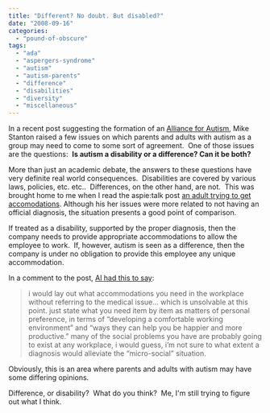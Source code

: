 ```yaml
---
title: "Different? No doubt. But disabled?"
date: "2008-09-16"
categories: 
  - "pound-of-obscure"
tags: 
  - "ada"
  - "aspergers-syndrome"
  - "autism"
  - "autism-parents"
  - "difference"
  - "disabilities"
  - "diversity"
  - "miscellaneous"
---
```


In a recent post suggesting the formation of an [Alliance for Autism](http://actionforautism.co.uk/2008/09/10/an-alliance-for-autism/), Mike Stanton raised a few issues on which parents and adults with autism as a group may need to come to some sort of agreement.  One of those issues are the questions:  **Is autism a disability or a difference? Can it be both?**

More than just an academic debate, the answers to these questions have very definite real world consequences.  Disabilities are covered by various laws, policies, etc. etc..  Differences, on the other hand, are not.  This was brought home to me when I read the aspie:talk post [an adult trying to get accomodations](http://aspietalk.wordpress.com/2008/09/10/an-adult-trying-to-get-accommodations-for-aspergers-at-work-the-difficulties). Although his her issues were more related to not having an official diagnosis, the situation presents a good point of comparison.

If treated as a disability, supported by the proper diagnosis, then the company needs to provide appropriate accommodations to allow the employee to work.  If, however, autism is seen as a difference, then the company is under no obligation to provide this employee any unique accommodation.

In a comment to the post, [Al had this to say](http://aspietalk.wordpress.com/2008/09/10/an-adult-trying-to-get-accommodations-for-aspergers-at-work-the-difficulties/#comment-1581):

> i would lay out what accommodations you need in the workplace without referring to the medical issue… which is unsolvable at this point. just state what you need item by item as matters of personal preference, in terms of “developing a comfortable working environment” and “ways they can help you be happier and more productive.” many of the social problems you have are probably going to exist at any workplace, i would guess, i’m not sure to what extent a diagnosis would alleviate the “micro-social” situation.

Obviously, this is an area where parents and adults with autism may have some differing opinions.

Difference, or disability?  What do you think?  Me, I'm still trying to figure out what I think.
